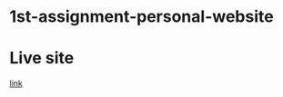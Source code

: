 # 1st-assignment-personal-website
# Live site
[link](https://mdmehedyhassan.github.io/1st-assignment-personal-website/index.html)
